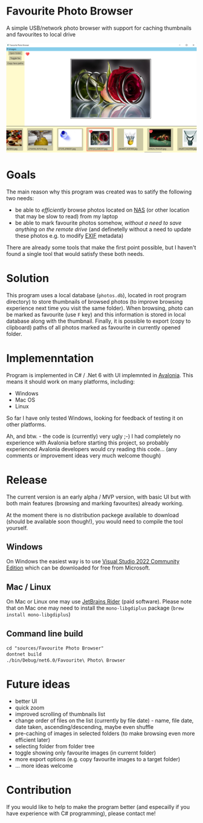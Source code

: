# Favourite Photo Browser
A simple USB/network photo browser with support for caching thumbnails and favourites to local drive

<kbd>![Screenshot](doc/favourite-photo-browser-screenshot.png)</kbd>

# Goals

The main reason why this program was created was to satify the following two needs: 
- be able to *efficiently* browse photos located on [NAS](https://en.wikipedia.org/wiki/Network-attached_storage) (or other location that may be slow to read) from my laptop 
- be able to mark favourite photos somehow, *without a need to save anything on the remote drive* (and definetelly without a need to update these photos e.g. to modify [EXIF](https://en.wikipedia.org/wiki/Exif) metadata)

There are already some tools that make the first point possible, but I haven't found a single tool that would satisfy these both needs. 

# Solution 

This program uses a local database (`photos.db`), located in root program directory) to store thumbnails of browsed photos (to improve browsing experience next time you visit the same folder). When browsing, photo can be marked as favourite (use `F` key) and this information is stored in local database along with the thumbnail. 
Finally, it is possible to export (copy to clipboard) paths of all photos marked as favourite in currently opened folder.     

# Implemenntation 

Program is implemented in C# / .Net 6 with UI implemnted in [Avalonia](https://avaloniaui.net/). This means it should work on many platforms, including: 
- Windows 
- Mac OS
- Linux

So far I have only tested Windows, looking for feedback of testing it on other platforms. 

Ah, and btw. - the code is (currently) very ugly ;-) I had completely no experience with Avalonia before starting this project, so probably experienced Avalonia developers would cry reading this code... (any comments or improvement ideas very much welcome though) 

# Release

The current version is an early alpha / MVP version, with basic UI but with both main features (browsing and marking favourites) already working.    

At the moment there is no distribution packege available to download (should be available soon though!), you would need to compile the tool yourself. 

## Windows 

On Windows the easiest way is to use [Visual Studio 2022 Community Edition](https://visualstudio.microsoft.com/vs/community/) which can be downloaded for free from Microsoft.

## Mac / Linux 
On Mac or Linux one may use [JetBrains Rider](https://www.jetbrains.com/rider/) (paid software). Please note that on Mac one may need to install the `mono-libgdiplus` package (`brew install mono-libgdiplus`)

## Command line build 

```
cd "sources/Favourite Photo Browser"
dontnet build 
./bin/Debug/net6.0/Favourite\ Photo\ Browser
```

# Future ideas
- better UI
- quick zoom 
- improved scrolling of thumbnails list 
- change order of files on the list (currently by file date) - name, file date, date taken, ascending/descending, maybe even shuffle 
- pre-caching of images in selected folders (to make browsing even more efficient later)
- selecting folder from folder tree 
- toggle showing only favourite images (in currernt folder) 
- more export options (e.g. copy favourite images to a target folder) 
- ... more ideas welcome 

# Contribution 

If you would like to help to make the program better (and especailly if you have experience with C# programming), please contact me! 
